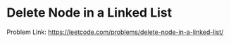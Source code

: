 # Delete Node in a Linked List

Problem Link: https://leetcode.com/problems/delete-node-in-a-linked-list/